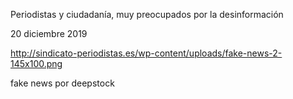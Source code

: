 Periodistas y ciudadanía, muy preocupados por la desinformación

20 diciembre 2019

http://sindicato-periodistas.es/wp-content/uploads/fake-news-2-145x100.png

fake news por deepstock
